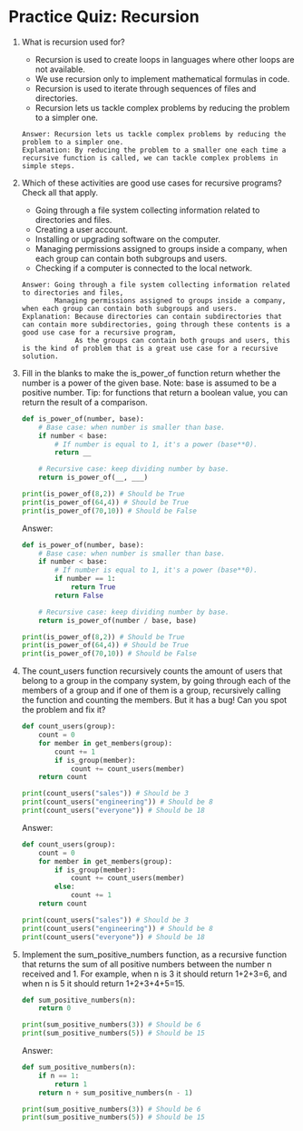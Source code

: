 # Practice Quiz: Recursion

1. What is recursion used for?
    - Recursion is used to create loops in languages where other loops are not available.
    - We use recursion only to implement mathematical formulas in code.
    - Recursion is used to iterate through sequences of files and directories.
    - Recursion lets us tackle complex problems by reducing the problem to a simpler one.
    ```
    Answer: Recursion lets us tackle complex problems by reducing the problem to a simpler one.
    Explanation: By reducing the problem to a smaller one each time a recursive function is called, we can tackle complex problems in simple steps.
    ```

2. Which of these activities are good use cases for recursive programs? Check all that apply.
    - Going through a file system collecting information related to directories and files.
    - Creating a user account.
    - Installing or upgrading software on the computer.
    - Managing permissions assigned to groups inside a company, when each group can contain both subgroups and users.
    - Checking if a computer is connected to the local network.
    ```
    Answer: Going through a file system collecting information related to directories and files,
            Managing permissions assigned to groups inside a company, when each group can contain both subgroups and users.
    Explanation: Because directories can contain subdirectories that can contain more subdirectories, going through these contents is a good use case for a recursive program,
                 As the groups can contain both groups and users, this is the kind of problem that is a great use case for a recursive solution.
    ```

3. Fill in the blanks to make the is_power_of function return whether the number is a power of the given base. Note: base is assumed to be a positive number. Tip: for functions that return a boolean value, you can return the result of a comparison.
    ```python
    def is_power_of(number, base):
        # Base case: when number is smaller than base.
        if number < base:
            # If number is equal to 1, it's a power (base**0).
            return __

        # Recursive case: keep dividing number by base.
        return is_power_of(__, ___)

    print(is_power_of(8,2)) # Should be True
    print(is_power_of(64,4)) # Should be True
    print(is_power_of(70,10)) # Should be False
    ```
    Answer:
    ```python
    def is_power_of(number, base):
        # Base case: when number is smaller than base.
        if number < base:
            # If number is equal to 1, it's a power (base**0).
            if number == 1:
                return True
            return False

        # Recursive case: keep dividing number by base.
        return is_power_of(number / base, base)

    print(is_power_of(8,2)) # Should be True
    print(is_power_of(64,4)) # Should be True
    print(is_power_of(70,10)) # Should be False
    ```

4. The count_users function recursively counts the amount of users that belong to a group in the company system, by going through each of the members of a group and if one of them is a group, recursively calling the function and counting the members. But it has a bug! Can you spot the problem and fix it?
    ```python
    def count_users(group):
        count = 0
        for member in get_members(group):
            count += 1
            if is_group(member):
                count += count_users(member)
        return count

    print(count_users("sales")) # Should be 3
    print(count_users("engineering")) # Should be 8
    print(count_users("everyone")) # Should be 18
    ```
    Answer:
    ```python
    def count_users(group):
        count = 0
        for member in get_members(group):
            if is_group(member):
                count += count_users(member)
            else:
                count += 1
        return count

    print(count_users("sales")) # Should be 3
    print(count_users("engineering")) # Should be 8
    print(count_users("everyone")) # Should be 18
    ```

5. Implement the sum_positive_numbers function, as a recursive function that returns the sum of all positive numbers between the number n received and 1. For example, when n is 3 it should return 1+2+3=6, and when n is 5 it should return 1+2+3+4+5=15.
    ```python
    def sum_positive_numbers(n):
        return 0

    print(sum_positive_numbers(3)) # Should be 6
    print(sum_positive_numbers(5)) # Should be 15
    ```
    Answer:
    ```python
    def sum_positive_numbers(n):
        if n == 1:
            return 1
        return n + sum_positive_numbers(n - 1)

    print(sum_positive_numbers(3)) # Should be 6
    print(sum_positive_numbers(5)) # Should be 15
    ```